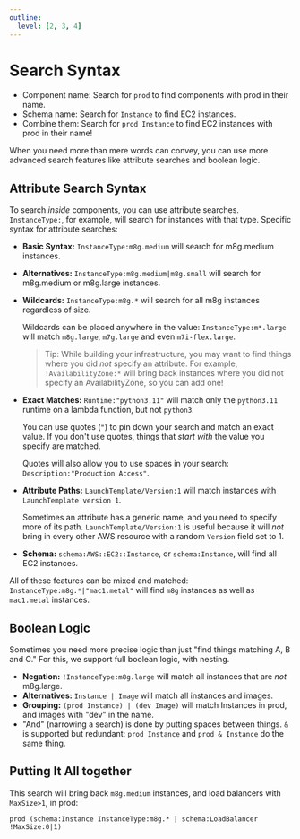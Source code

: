 ```yaml
---
outline:
  level: [2, 3, 4]
---
```


# Search Syntax

- Component name: Search for `prod` to find components with prod in their name.
- Schema name: Search for `Instance` to find EC2 instances.
- Combine them: Search for `prod Instance` to find EC2 instances with prod in their name!

When you need more than mere words can convey, you can use more advanced search features like
attribute searches and boolean logic.

## Attribute Search Syntax

To search *inside* components, you can use attribute searches. `InstanceType:`, for
example, will search for instances with that type. Specific syntax for attribute searches:

* **Basic Syntax:** `InstanceType:m8g.medium` will search for m8g.medium instances.
* **Alternatives:** `InstanceType:m8g.medium|m8g.small` will search for m8g.medium or m8g.large instances.
* **Wildcards:** `InstanceType:m8g.*` will search for all m8g instances regardless of size.

  Wildcards can be placed anywhere in the value: `InstanceType:m*.large` will match `m8g.large`, `m7g.large` and even `m7i-flex.large`.

  > Tip: While building your infrastructure, you may want to find things where you did *not* specify an attribute. For example, `!AvailabilityZone:*` will bring back instances where you did not specify an AvailabilityZone, so you can add one!
* **Exact Matches:** `Runtime:"python3.11"` will match only the `python3.11` runtime on a lambda function, but not `python3`.

  You can use quotes (`"`) to pin down your search and match an exact value.  If you don't use quotes, things that *start with* the value you specify are matched.
  
  Quotes will also allow you to use spaces in your search: `Description:"Production Access"`.
* **Attribute Paths:** `LaunchTemplate/Version:1` will match instances with `LaunchTemplate version 1`.
  
  Sometimes an attribute has a generic name, and you need to specify more of its path. `LaunchTemplate/Version:1` is useful because it will *not* bring in every other AWS resource with a random `Version` field set to 1.
* **Schema:** `schema:AWS::EC2::Instance`, or `schema:Instance`, will find all EC2 instances.

All of these features can be mixed and matched: `InstanceType:m8g.*|"mac1.metal"` will find `m8g` instances as well as `mac1.metal` instances.

## Boolean Logic

Sometimes you need more precise logic than just "find things matching A, B and C." For this, we
support full boolean logic, with nesting.

- **Negation:** `!InstanceType:m8g.large` will match all instances that are *not* m8g.large.
- **Alternatives:** `Instance | Image` will match all instances and images.
- **Grouping:** `(prod Instance) | (dev Image)` will match Instances in prod, and images with "dev" in the name.
- "And" (narrowing a search) is done by putting spaces between things. `&` is supported but redundant: `prod Instance` and `prod & Instance` do the same thing.

## Putting It All together

This search will bring back `m8g.medium` instances, and load balancers
with `MaxSize>1`, in prod:

```
prod (schema:Instance InstanceType:m8g.* | schema:LoadBalancer !MaxSize:0|1)
```